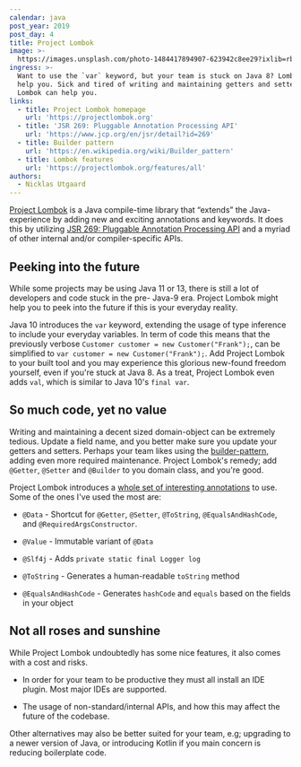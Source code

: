 ```yaml
---
calendar: java
post_year: 2019
post_day: 4
title: Project Lombok
image: >-
  https://images.unsplash.com/photo-1484417894907-623942c8ee29?ixlib=rb-1.2.1&ixid=eyJhcHBfaWQiOjEyMDd9&auto=format&fit=crop&w=1240&q=80
ingress: >-
  Want to use the `var` keyword, but your team is stuck on Java 8? Lombok can
  help you. Sick and tired of writing and maintaining getters and setters?
  Lombok can help you.
links:
  - title: Project Lombok homepage
    url: 'https://projectlombok.org'
  - title: 'JSR 269: Pluggable Annotation Processing API'
    url: 'https://www.jcp.org/en/jsr/detail?id=269'
  - title: Builder pattern
    url: 'https://en.wikipedia.org/wiki/Builder_pattern'
  - title: Lombok features
    url: 'https://projectlombok.org/features/all'
authors:
  - Nicklas Utgaard
---
```

[Project Lombok](https://projectlombok.org) is a Java compile-time library that “extends” the Java-experience by adding new and exciting annotations and keywords. It does this by utilizing [JSR 269: Pluggable Annotation Processing API](https://www.jcp.org/en/jsr/detail?id=269) and a myriad of other internal and/or compiler-specific APIs.

## Peeking into the future
While some projects may be using Java 11 or 13, there is still a lot of developers and code stuck in the pre- Java-9 era. Project Lombok might help you to peek into the future if this is your everyday reality.

Java 10 introduces the `var` keyword, extending the usage of type inference to include your everyday variables.
In term of code this means that the previously verbose `Customer customer = new Customer("Frank");`, can be simplified to `var customer = new Customer("Frank");`. Add Project Lombok to your built tool and you may experience this glorious new-found freedom yourself, even if you're stuck at Java 8. As a treat, Project Lombok even adds `val`, which is similar to Java 10's `final var`.

## So much code, yet no value

Writing and maintaining a decent sized domain-object can be extremely tedious. Update a field name, and you better make sure you update your getters and setters. Perhaps your team likes using the [builder-pattern](https://en.wikipedia.org/wiki/Builder_pattern), adding even more required maintenance. Project Lombok's remedy; add `@Getter`, `@Setter` and `@Builder` to you domain class, and you're good.

  

Project Lombok introduces a [whole set of interesting annotations](https://projectlombok.org/features/all) to use. Some of the ones I've used the most are:

* `@Data` - Shortcut for `@Getter`, `@Setter`, `@ToString`, `@EqualsAndHashCode`, and `@RequiredArgsConstructor`.

* `@Value` - Immutable variant of `@Data`

* `@Slf4j` - Adds `private static final Logger log`

* `@ToString` - Generates a human-readable `toString` method

* `@EqualsAndHashCode` - Generates `hashCode` and `equals` based on the fields in your object

  
  

## Not all roses and sunshine

While Project Lombok undoubtedly has some nice features, it also comes with a cost and risks.

* In order for your team to be productive they must all install an IDE plugin. Most major IDEs are supported.

* The usage of non-standard/internal APIs, and how this may affect the future of the codebase.

  

Other alternatives may also be better suited for your team, e.g; upgrading to a newer version of Java, or introducing Kotlin if you main concern is reducing boilerplate code.
